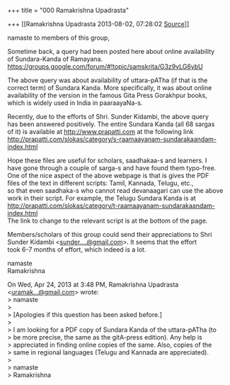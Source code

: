 +++
title = "000 Ramakrishna Upadrasta"

+++
[[Ramakrishna Upadrasta	2013-08-02, 07:28:02 [Source](https://groups.google.com/g/samskrita/c/ASPyJk2qCS0)]]



namaste to members of this group,  
  
Sometime back, a query had been posted here about online availability  
of Sundara-Kanda of Ramayana.  
<https://groups.google.com/forum/#!topic/samskrita/G3z9vLG6ybU>  
  
The above query was about availability of uttara-pATha (if that is the  
correct term) of Sundara Kanda. More specifically, it was about online  
availability of the version in the famous Gita Press Gorakhpur books,  
which is widely used in India in paaraayaNa-s.  
  
Recently, due to the efforts of Shri. Sunder Kidambi, the above query  
has been answered positively. The entire Sundara Kanda (all 68 sargas  
of it) is available at <http://www.prapatti.com> at the following link  
<http://prapatti.com/slokas/category/s-raamaayanam-sundarakaandam-index.html>  
  
Hope these files are useful for scholars, saadhakaa-s and learners. I  
have gone through a couple of sarga-s and have found them typo-free.  
One of the nice aspect of the above webpage is that is gives the PDF  
files of the text in different scripts: Tamil, Kannada, Telugu, etc.,  
so that even saadhaka-s who cannot read devanaagari can use the above  
work in their script. For example, the Telugu Sundara Kanda is at  
<http://prapatti.com/slokas/category/t-raamaayanam-sundarakaandam-index.html>  
The link to change to the relevant script is at the bottom of the page.  
  
Members/scholars of this group could send their appreciations to Shri  
Sunder Kidambi \<[sunder....@gmail.com]()\>. It seems that the effort  
took 6-7 months of effort, which indeed is a lot.  
  
namaste  
Ramakrishna  
  
  
  
On Wed, Apr 24, 2013 at 3:48 PM, Ramakrishna Upadrasta  
\<[uramak...@gmail.com]()\> wrote:  
\> namaste  
\>  
\> \[Apologies if this question has been asked before.\]  
\>  
\> I am looking for a PDF copy of Sundara Kanda of the uttara-pATha (to  
\> be more precise, the same as the gitA-press edition). Any help is  
\> appreciated in finding online copies of the same. Also, copies of the  
\> same in regional languages (Telugu and Kannada are appreciated).  
\>  
\> namaste  
\> Ramakrishna  

